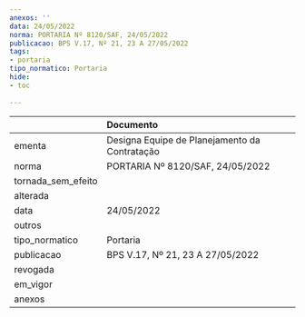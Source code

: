 ```yaml
---
anexos: ''
data: 24/05/2022
norma: PORTARIA Nº 8120/SAF, 24/05/2022
publicacao: BPS V.17, Nº 21, 23 A 27/05/2022
tags:
- portaria
tipo_normatico: Portaria
hide: 
- toc 
 
---
```


|                    | Documento                                     |
|:-------------------|:----------------------------------------------|
| ementa             | Designa Equipe de Planejamento da Contratação |
| norma              | PORTARIA Nº 8120/SAF, 24/05/2022              |
| tornada_sem_efeito |                                               |
| alterada           |                                               |
| data               | 24/05/2022                                    |
| outros             |                                               |
| tipo_normatico     | Portaria                                      |
| publicacao         | BPS V.17, Nº 21, 23 A 27/05/2022              |
| revogada           |                                               |
| em_vigor           |                                               |
| anexos             |                                               |